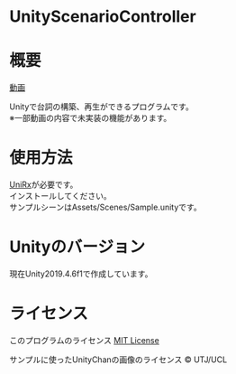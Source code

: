 # UnityScenarioController

# 概要  
  
[動画](https://twitter.com/NidoKota/status/1243830552127406080)  
  
Unityで台詞の構築、再生ができるプログラムです。  
※一部動画の内容で未実装の機能があります。  

# 使用方法  
[UniRx](https://github.com/neuecc/UniRx)が必要です。  
インストールしてください。  
サンプルシーンはAssets/Scenes/Sample.unityです。  

# Unityのバージョン  
現在Unity2019.4.6f1で作成しています。  
  
# ライセンス
このプログラムのライセンス
[MIT License](https://github.com/NidoKota/UnityScenarioController/blob/master/LICENSE)  

サンプルに使ったUnityChanの画像のライセンス
© UTJ/UCL
